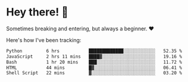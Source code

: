 # Hey there! 👋
Sometimes breaking and entering, but always a beginner. ❤️

Here's how I've been tracking:
<!--START_SECTION:waka-->

```txt
Python         6 hrs           █████████████░░░░░░░░░░░░   52.35 %
JavaScript     2 hrs 11 mins   ████▓░░░░░░░░░░░░░░░░░░░░   19.16 %
Bash           1 hr 20 mins    ███░░░░░░░░░░░░░░░░░░░░░░   11.72 %
HTML           44 mins         █▓░░░░░░░░░░░░░░░░░░░░░░░   06.41 %
Shell Script   22 mins         ▓░░░░░░░░░░░░░░░░░░░░░░░░   03.20 %
```

<!--END_SECTION:waka-->
